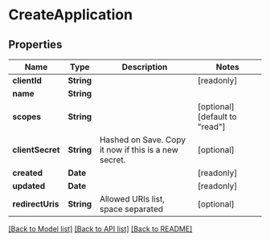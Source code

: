 # CreateApplication

## Properties
Name | Type | Description | Notes
------------ | ------------- | ------------- | -------------
**clientId** | **String** |  | [readonly] 
**name** | **String** |  | 
**scopes** | **String** |  | [optional] [default to "read"]
**clientSecret** | **String** | Hashed on Save. Copy it now if this is a new secret. | [optional] 
**created** | **Date** |  | [readonly] 
**updated** | **Date** |  | [readonly] 
**redirectUris** | **String** | Allowed URIs list, space separated | [optional] 

[[Back to Model list]](../README.md#documentation-for-models) [[Back to API list]](../README.md#documentation-for-api-endpoints) [[Back to README]](../README.md)


